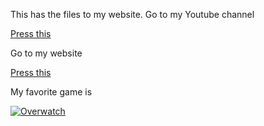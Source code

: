 <p style = font-family: "Times New Roman", Times, serif;>
  
This has the files to my website.
Go to my Youtube channel

<a href="https://www.youtube.com/channel/UChwyLZl8hIbeiRhvFFdZyzQ">Press this</a>

Go to my website

<a href="https://gamingdoom.github.io/gamingdoom-web/ 	
">Press this</a>

</p>



My favorite game is

<a href = "https://playoverwatch.com/en-us/"><img src="https://i.stack.imgur.com/yS8JZ.png" alt="Overwatch"></a>
